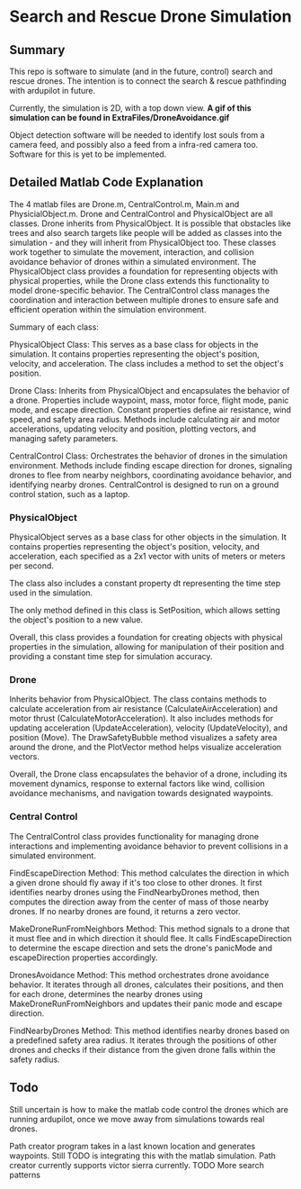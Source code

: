 # Search and Rescue Drone Simulation
## Summary

This repo is software to simulate (and in the future, control) search and rescue drones. The intention is to connect the search & rescue pathfinding with ardupilot in future.

Currently, the simulation is 2D, with a top down view. **A gif of this simulation can be found in ExtraFiles/DroneAvoidance.gif**

Object detection software will be needed to identify lost souls from a camera feed, and possibly also a feed from a infra-red camera too. Software for this is yet to be implemented.

## Detailed Matlab Code Explanation
The 4 matlab files are Drone.m, CentralControl.m, Main.m and PhysicialObject.m. Drone and CentralControl and PhysicalObject are all classes. Drone inherits from PhysicalObject. It is possible that obstacles like trees and also search targets like people will be added as classes into the simulation - and they will inherit from PhysicalObject too. These classes work together to simulate the movement, interaction, and collision avoidance behavior of drones within a simulated environment. The PhysicalObject class provides a foundation for representing objects with physical properties, while the Drone class extends this functionality to model drone-specific behavior. The CentralControl class manages the coordination and interaction between multiple drones to ensure safe and efficient operation within the simulation environment.

Summary of each class:

PhysicalObject Class:
    This serves as a base class for objects in the simulation.
    It contains properties representing the object's position, velocity, and acceleration.
    The class includes a method to set the object's position.

Drone Class:
    Inherits from PhysicalObject and encapsulates the behavior of a drone.
    Properties include waypoint, mass, motor force, flight mode, panic mode, and escape direction.
    Constant properties define air resistance, wind speed, and safety area radius.
    Methods include calculating air and motor accelerations, updating velocity and position, plotting vectors, and managing safety parameters.

CentralControl Class:
    Orchestrates the behavior of drones in the simulation environment. Methods include finding escape direction for drones, signaling drones to flee from nearby neighbors, coordinating avoidance behavior, and identifying nearby drones. CentralControl is designed to run on a ground control station, such as a laptop.

### PhysicalObject

PhysicalObject serves as a base class for other objects in the simulation. It contains properties representing the object's position, velocity, and acceleration, each specified as a 2x1 vector with units of meters or meters per second.

The class also includes a constant property dt representing the time step used in the simulation.

The only method defined in this class is SetPosition, which allows setting the object's position to a new value.

Overall, this class provides a foundation for creating objects with physical properties in the simulation, allowing for manipulation of their position and providing a constant time step for simulation accuracy.

### Drone

Inherits behavior from PhysicalObject. The class contains methods to calculate acceleration from air resistance (CalculateAirAcceleration) and motor thrust (CalculateMotorAcceleration). It also includes methods for updating acceleration (UpdateAcceleration), velocity (UpdateVelocity), and position (Move). The DrawSafetyBubble method visualizes a safety area around the drone, and the PlotVector method helps visualize acceleration vectors.

Overall, the Drone class encapsulates the behavior of a drone, including its movement dynamics, response to external factors like wind, collision avoidance mechanisms, and navigation towards designated waypoints.

### Central Control

The CentralControl class provides functionality for managing drone interactions and implementing avoidance behavior to prevent collisions in a simulated environment.

FindEscapeDirection Method: This method calculates the direction in which a given drone should fly away if it's too close to other drones. It first identifies nearby drones using the FindNearbyDrones method, then computes the direction away from the center of mass of those nearby drones. If no nearby drones are found, it returns a zero vector.

MakeDroneRunFromNeighbors Method: This method signals to a drone that it must flee and in which direction it should flee. It calls FindEscapeDirection to determine the escape direction and sets the drone's panicMode and escapeDirection properties accordingly.

DronesAvoidance Method: This method orchestrates drone avoidance behavior. It iterates through all drones, calculates their positions, and then for each drone, determines the nearby drones using MakeDroneRunFromNeighbors and updates their panic mode and escape direction.

FindNearbyDrones Method: This method identifies nearby drones based on a predefined safety area radius. It iterates through the positions of other drones and checks if their distance from the given drone falls within the safety radius.

## Todo

Still uncertain is how to make the matlab code control the drones which are running ardupilot, once we move away from simulations towards real drones.

Path creator program takes in a last known location and generates waypoints. Still TODO is integrating this with the matlab simulation.
Path creator currently supports victor sierra currently. TODO More search patterns
